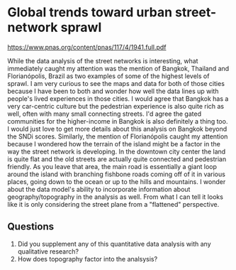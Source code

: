 # Global trends toward urban street-network sprawl
https://www.pnas.org/content/pnas/117/4/1941.full.pdf

While the data analysis of the street networks is interesting, what immediately caught my attention was the mention of Bangkok, Thailand and Florianópolis, Brazil as two examples of some of the highest levels of sprawl. I am very curious to see the maps and data for both of those cities because I have been to both and wonder how well the data lines up with people's lived experiences in those cities. I would agree that Bangkok has a very car-centric culture but the pedestrian experience is also quite rich as well, often with many small connecting streets. I'd agree the gated communities for the higher-income in Bangkok is also definitely a thing too. I would just love to get more details about this analysis on Bangkok beyond the SNDi scores. Similarly, the mention of Florianópolis caught my attention because I wondered how the terrain of the island might be a factor in the way the street network is developing. In the downtown city center the land is quite flat and the old streets are actually quite connected and pedestrian friendly. As you leave that area, the main road is essentially a giant loop around the island with branching fishbone roads coming off of it in various places, going down to the ocean or up to the hills and mountains. I wonder about the data model's ability to incorporate information about geography/topography in the analysis as well. From what I can tell it looks like it is only considering the street plane from a "flattened" perspective.

## Questions
1. Did you supplement any of this quantitative data analysis with any qualitative research? 
2. How does topography factor into the analsysis? 

